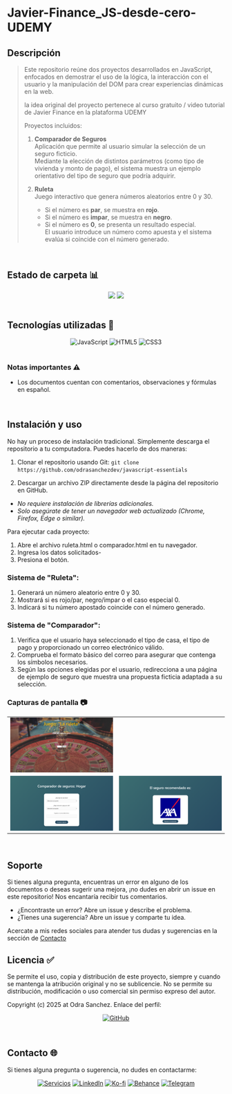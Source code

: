 # Javier-Finance_JS-desde-cero-UDEMY

## Descripción
> Este repositorio reúne dos proyectos desarrollados en JavaScript, enfocados en demostrar el uso de la lógica, la interacción con el usuario y la manipulación del DOM para crear experiencias dinámicas en la web.
> 
> la idea original del proyecto pertenece al curso gratuito / video tutorial de Javier Finance en la plataforma UDEMY  
>
> Proyectos incluidos:  
>
> 1. **Comparador de Seguros**  
>    Aplicación que permite al usuario simular la selección de un seguro ficticio.  
>    Mediante la elección de distintos parámetros (como tipo de vivienda y monto de pago), el sistema muestra un ejemplo orientativo del tipo de seguro que podría adquirir.  
>
> 2. **Ruleta**  
>    Juego interactivo que genera números aleatorios entre 0 y 30.  
>    - Si el número es **par**, se muestra en **rojo**.  
>    - Si el número es **impar**, se muestra en **negro**.  
>    - Si el número es **0**, se presenta un resultado especial.  
>    El usuario introduce un número como apuesta y el sistema evalúa si coincide con el número generado.  
<br>

## Estado de carpeta 📊️
<div align="center" style="display: inline_block">
<img src="https://img.shields.io/badge/Coverage-100%25-7389A6?style=for-the-badge" />
<img src="https://img.shields.io/badge/Version-1.0-7389A6?style=for-the-badge" />
</div>
<br>

## Tecnologías utilizadas 🔨
<div align="center" style="display: inline_block">
<img alt="JavaScript" src="https://img.shields.io/badge/JavaScript-F7DF1E?style=for-the-badge" />
<img alt="HTML5" src="https://img.shields.io/badge/HTML5-E34F26?style=for-the-badge" />
<img alt="CSS3" src="https://img.shields.io/badge/CSS3-1572B6?style=for-the-badge" />
</div>
<br>

### Notas importantes ⚠
  - Los documentos cuentan con comentarios, observaciones y fórmulas en español.
<br>

## Instalación y uso
No hay un proceso de instalación tradicional. Simplemente descarga el repositorio a tu computadora. Puedes hacerlo de dos maneras:

1. Clonar el repositorio usando Git:
`git clone https://github.com/odrasanchezdev/javascript-essentials`

2. Descargar un archivo ZIP directamente desde la página del repositorio en GitHub.

* _No requiere instalación de librerías adicionales._
* _Solo asegúrate de tener un navegador web actualizado (Chrome, Firefox, Edge o similar)._

Para ejecutar cada proyecto:
1. Abre el archivo ruleta.html o comparador.html en tu navegador.
2. Ingresa los datos solicitados-
3. Presiona el botón.

### Sistema de "Ruleta":
1. Generará un número aleatorio entre 0 y 30.
2. Mostrará si es rojo/par, negro/impar o el caso especial 0.
3. Indicará si tu número apostado coincide con el número generado.

### Sistema de "Comparador":
 1. Verifica que el usuario haya seleccionado el tipo de casa, el tipo de pago y proporcionado un correo electrónico válido.  
 2. Comprueba el formato básico del correo para asegurar que contenga los símbolos necesarios.  
 3. Según las opciones elegidas por el usuario, redirecciona a una página de ejemplo de seguro que muestra una propuesta ficticia adaptada a su selección.  

### Capturas de pantalla 📷
<table>
  <tr>
    <td><img src="./assets/readme_images/ruleta-pantalla-principal.png" width="300"/></td>
  </tr>
  <tr>
    <td><img src="./assets/readme_images/comparador_pantalla-principal.png" width="300"/></td>
    <td><img src="./assets/readme_images/comparador_pantalla-resultado.png" width="300"/></td>
  </tr>
</table>
<br>


## Soporte
Si tienes alguna pregunta, encuentras un error en alguno de los documentos o deseas sugerir una mejora, ¡no dudes en abrir un issue en este repositorio! Nos encantaría recibir tus comentarios.

* ¿Encontraste un error? Abre un issue y describe el problema.
* ¿Tienes una sugerencia? Abre un issue y comparte tu idea.

Acercate a mis redes sociales para atender tus dudas y sugerencias en la sección de [Contacto](#contacto-)
<br>

## Licencia ✅
Se permite el uso, copia y distribución de este proyecto, siempre y cuando se mantenga la atribución original y no se sublicencie. No se permite su distribución, modificación o uso comercial sin permiso expreso del autor.

Copyright (c) 2025 at Odra Sanchez. Enlace del perfil:
<div align="center" style="display: inline_block">
  
<a href="https://github.com/odrasanchezdev">![GitHub](https://img.shields.io/badge/GitHub-100000?style=for-the-badge&logo=github&logoColor=white)</a>
</div>
<br>

## Contacto 🌐
Si tienes alguna pregunta o sugerencia, no dudes en contactarme:
<div align="center" style="display: inline_block;">
  
 <a href="https://odrasanchezdev.super.site/">![Servicios](https://img.shields.io/badge/servicios-071739?style=for-the-badge)</a>
 <a href="https://www.linkedin.com/in/odrasanchez/">![LinkedIn](https://img.shields.io/badge/-LinkedIn-004e89?style=for-the-badge)</a>
 <a href="https://ko-fi.com/odrasanchez">![Ko-fi](https://img.shields.io/badge/-Ko--fi-F16061?style=for-the-badge)</a>
 <a href="https://www.behance.net/odrasanchezdev">![Behance](https://img.shields.io/badge/-B&emacr;hance-1982c4?style=for-the-badge)</a>
 <a href="https://t.me/odrasanchezdev">![Telegram](https://img.shields.io/badge/-Telegram-219ebc?style=for-the-badge)</a>
 
</div>
